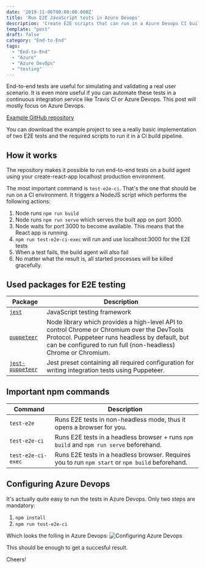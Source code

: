 ```yaml
---
date: '2019-11-06T00:00:00.000Z'
title: 'Run E2E JavaScript tests in Azure Devops'
description: 'Create E2E scripts that can run in a Azure Devops CI build'
template: "post"
draft: false
category: "End-to-End"
tags:
  - "End-to-End"
  - "Azure"
  - "Azure DevOps"
  - "testing"
---
```


End-to-end tests are useful for simulating and validating a real user scenario. It is even more useful if you can automate these tests in a continuous integration service like Travis CI or Azure Devops. This post will mostly focus on Azure Devops.

<a href="https://github.com/marcveens/e2e-ci-tests" target="_blank" rel="noopener noreferrer">Example GitHub repository</a>

You can download the example project to see a really basic implementation of two E2E tests and the required scripts to run it in a CI build pipeline. 

## How it works
The repository makes it possible to run end-to-end tests on a build agent using your create-react-app localhost production environment. 

The most important command is `test-e2e-ci`. That's the one that should be run on a CI environment. It triggers a NodeJS script which performs the following actions:

1. Node runs `npm run build`
2. Node runs `npm run serve` which serves the built app on port 3000.
3. Node waits for port 3000 to become available. This means that the React app is running. 
4. `npm run test-e2e-ci-exec` will run and use localhost:3000 for the E2E tests
5. When a test fails, the build agent will also fail
6. No matter what the result is, all started processes will be killed gracefully.

## Used packages for E2E testing
| Package | Description |
|-|-|
| <a href="https://www.npmjs.com/package/jest" target="_blank" rel="noopener noreferrer">`jest`</a> | JavaScript testing framework |
| <a href="https://www.npmjs.com/package/puppeteer" target="_blank" rel="noopener noreferrer">`puppeteer`</a> | Node library which provides a high-level API to control Chrome or Chromium over the DevTools Protocol. Puppeteer runs headless by default, but can be configured to run full (non-headless) Chrome or Chromium. |
| <a href="https://www.npmjs.com/package/jest-puppeteer" target="_blank" rel="noopener noreferrer">`jest-puppeteer`</a> | Jest preset containing all required configuration for writing integration tests using Puppeteer. |

## Important npm commands
| Command | Description |
|-|-|
| `test-e2e` | Runs E2E tests in non-headless mode, thus it opens a browser for you. |
| `test-e2e-ci` | Runs E2E tests in a headless browser + runs `npm build` and `npm run serve` beforehand. |
| `test-e2e-ci-exec` | Runs E2E tests in a headless browser. Requires you to run `npm start` or `npm build` beforehand. |

## Configuring Azure Devops
It's actually quite easy to run the tests in Azure Devops. Only two steps are mandatory:

1. `npm install`
2. `npm run test-e2e-ci`

Which looks the folling in Azure Devops:
![Configuring Azure Devops](/media/devops/azure-devops-pipeline.jpg)

This should be enough to get a succesful result.

Cheers!